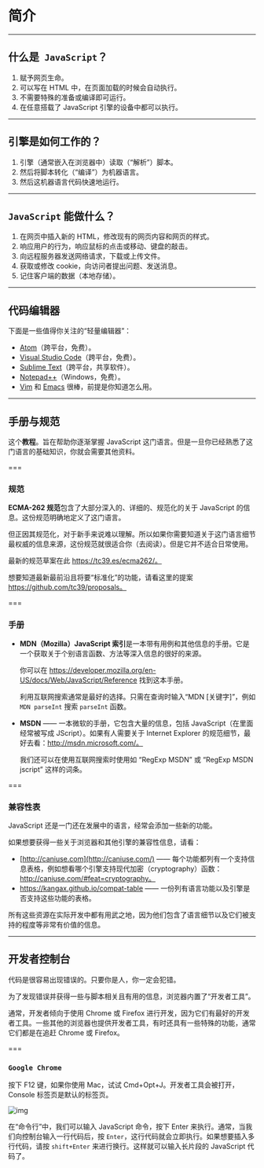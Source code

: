 # 简介

---

## 什么是` JavaScript`？

1. 赋予网页生命。
2. 可以写在 HTML 中，在页面加载的时候会自动执行。
3. 不需要特殊的准备或编译即可运行。
4. 在任意搭载了 JavaScript 引擎的设备中都可以执行。

---

## 引擎是如何工作的？

1. 引擎（通常嵌入在浏览器中）读取（“解析”）脚本。
2. 然后将脚本转化（“编译”）为机器语言。
3. 然后这机器语言代码快速地运行。

---

## `JavaScript` 能做什么？

1. 在网页中插入新的 HTML，修改现有的网页内容和网页的样式。
2. 响应用户的行为，响应鼠标的点击或移动、键盘的敲击。
3. 向远程服务器发送网络请求，下载或上传文件。
4. 获取或修改 cookie，向访问者提出问题、发送消息。
5. 记住客户端的数据（本地存储）。

---

## 代码编辑器

下面是一些值得你关注的“轻量编辑器”：

- [Atom](https://atom.io/)（跨平台，免费）。
- [Visual Studio Code](https://code.visualstudio.com/)（跨平台，免费）。
- [Sublime Text](http://www.sublimetext.com/)（跨平台，共享软件）。
- [Notepad++](https://notepad-plus-plus.org/)（Windows，免费）。
- [Vim](http://www.vim.org/) 和 [Emacs](https://www.gnu.org/software/emacs/) 很棒，前提是你知道怎么用。

---

## 手册与规范

这个**教程**。旨在帮助你逐渐掌握 JavaScript 这门语言。但是一旦你已经熟悉了这门语言的基础知识，你就会需要其他资料。

===

### 规范

**ECMA-262 规范**包含了大部分深入的、详细的、规范化的关于 JavaScript 的信息。这份规范明确地定义了这门语言。

但正因其规范化，对于新手来说难以理解。所以如果你需要知道关于这门语言细节最权威的信息来源，这份规范就很适合你（去阅读）。但是它并不适合日常使用。

最新的规范草案在此 https://tc39.es/ecma262/。

想要知道最新最前沿且将要“标准化”的功能，请看这里的提案 https://github.com/tc39/proposals。

===

### 手册

- **MDN（Mozilla）JavaScript 索引**是一本带有用例和其他信息的手册。它是一个获取关于个别语言函数、方法等深入信息的很好的来源。

  你可以在 https://developer.mozilla.org/en-US/docs/Web/JavaScript/Reference 找到这本手册。

  利用互联网搜索通常是最好的选择。只需在查询时输入“MDN [关键字]”，例如 `MDN parseInt` 搜索 `parseInt` 函数。

- **MSDN** —— 一本微软的手册，它包含大量的信息，包括 JavaScript（在里面经常被写成 JScript）。如果有人需要关于 Internet Explorer 的规范细节，最好去看：http://msdn.microsoft.com/。

  我们还可以在使用互联网搜索时使用如 “RegExp MSDN” 或 “RegExp MSDN jscript” 这样的词条。

===

### 兼容性表

JavaScript 还是一门还在发展中的语言，经常会添加一些新的功能。

如果想要获得一些关于浏览器和其他引擎的兼容性信息，请看：

- [http://caniuse.com](http://caniuse.com/) —— 每个功能都列有一个支持信息表格，例如想看哪个引擎支持现代加密（cryptography）函数：http://caniuse.com/#feat=cryptography。
- https://kangax.github.io/compat-table —— 一份列有语言功能以及引擎是否支持这些功能的表格。

所有这些资源在实际开发中都有用武之地，因为他们包含了语言细节以及它们被支持的程度等非常有价值的信息。

---

## 开发者控制台

代码是很容易出现错误的。只要你是人，你一定会犯错。

为了发现错误并获得一些与脚本相关且有用的信息，浏览器内置了“开发者工具”。

通常，开发者倾向于使用 Chrome 或 Firefox 进行开发，因为它们有最好的开发者工具。一些其他的浏览器也提供开发者工具，有时还具有一些特殊的功能，通常它们都是在追赶 Chrome 或 Firefox。

===

###  `Google Chrome`

按下 F12 键，如果你使用 Mac，试试 Cmd+Opt+J。开发者工具会被打开，Console 标签页是默认的标签页。

![img](https://zh.javascript.info/article/devtools/chrome@2x.png)

 在“命令行”中，我们可以输入 JavaScript 命令，按下 Enter 来执行。通常，当我们向控制台输入一行代码后，按 `Enter`，这行代码就会立即执行。如果想要插入多行代码，请按 `shift+Enter` 来进行换行。这样就可以输入长片段的 JavaScript 代码了。
